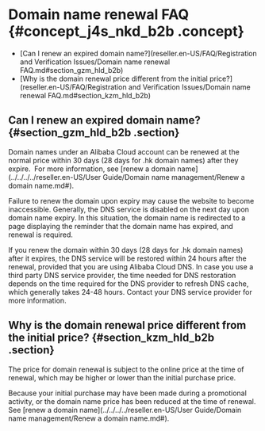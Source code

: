# Domain name renewal FAQ {#concept_j4s_nkd_b2b .concept}

-   [Can I renew an expired domain name?](reseller.en-US/FAQ/Registration and Verification Issues/Domain name renewal FAQ.md#section_gzm_hld_b2b)
-   [Why is the domain renewal price different from the initial price?](reseller.en-US/FAQ/Registration and Verification Issues/Domain name renewal FAQ.md#section_kzm_hld_b2b)

## Can I renew an expired domain name? {#section_gzm_hld_b2b .section}

Domain names under an Alibaba Cloud account can be renewed at the normal price within 30 days \(28 days for .hk domain names\) after they expire.  For more information, see [renew a domain name](../../../../reseller.en-US/User Guide/Domain name management/Renew a domain name.md#).

Failure to renew the domain upon expiry may cause the website to become inaccessible. Generally, the DNS service is disabled on the next day upon domain name expiry. In this situation, the domain name is redirected to a page displaying the reminder that the domain name has expired, and renewal is required.

 

If you renew the domain within 30 days \(28 days for .hk domain names\) after it expires, the DNS service will be restored within 24 hours after the renewal, provided that you are using Alibaba Cloud DNS. In case you use a third party DNS service provider, the time needed for DNS restoration depends on the time required for the DNS provider to refresh DNS cache, which generally takes 24-48 hours. Contact your DNS service provider for more information.

## Why is the domain renewal price different from the initial price? {#section_kzm_hld_b2b .section}

The price for domain renewal is subject to the online price at the time of renewal, which may be higher or lower than the initial purchase price.

Because your initial purchase may have been made during a promotional activity, or the domain name price has been reduced at the time of renewal. See [renew a domain name](../../../../reseller.en-US/User Guide/Domain name management/Renew a domain name.md#).

